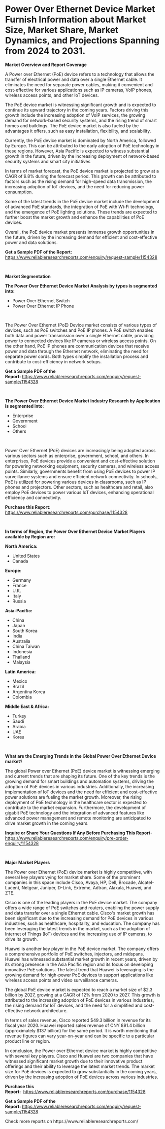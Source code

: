 <p><h1>Power Over Ethernet Device Market Furnish Information about Market Size, Market Share, Market Dynamics, and Projections Spanning from 2024 to 2031.</h1></p><p><strong>Market Overview and Report Coverage</strong></p>
<p><p>A Power over Ethernet (PoE) device refers to a technology that allows the transfer of electrical power and data over a single Ethernet cable. It eliminates the need for separate power cables, making it convenient and cost-effective for various applications such as IP cameras, VoIP phones, wireless access points, and other IoT devices.</p><p>The PoE device market is witnessing significant growth and is expected to continue its upward trajectory in the coming years. Factors driving this growth include the increasing adoption of VoIP services, the growing demand for network-based security systems, and the rising trend of smart homes and buildings. The PoE device market is also fueled by the advantages it offers, such as easy installation, flexibility, and scalability.</p><p>Currently, the PoE device market is dominated by North America, followed by Europe. This can be attributed to the early adoption of PoE technology in these regions. However, Asia Pacific is expected to witness substantial growth in the future, driven by the increasing deployment of network-based security systems and smart city initiatives.</p><p>In terms of market forecast, the PoE device market is projected to grow at a CAGR of 9.8% during the forecast period. This growth can be attributed to factors such as the rising demand for high-speed data transmission, the increasing adoption of IoT devices, and the need for reducing power consumption.</p><p>Some of the latest trends in the PoE device market include the development of advanced PoE standards, the integration of PoE with Wi-Fi technology, and the emergence of PoE lighting solutions. These trends are expected to further boost the market growth and enhance the capabilities of PoE devices.</p><p>Overall, the PoE device market presents immense growth opportunities in the future, driven by the increasing demand for efficient and cost-effective power and data solutions.</p></p>
<p><strong>Get a Sample PDF of the Report:</strong> <a href="https://www.reliableresearchreports.com/enquiry/request-sample/1154328">https://www.reliableresearchreports.com/enquiry/request-sample/1154328</a></p>
<p>&nbsp;</p>
<p><strong>Market Segmentation</strong></p>
<p><strong>The Power Over Ethernet Device Market Analysis by types is segmented into:</strong></p>
<p><ul><li>Power Over Ethernet Switch</li><li>Power Over Ethernet IP Phone</li></ul></p>
<p>&nbsp;</p>
<p><p>The Power Over Ethernet (PoE) Device market consists of various types of devices, such as PoE switches and PoE IP phones. A PoE switch enables both data and power transmission over a single Ethernet cable, providing power to connected devices like IP cameras or wireless access points. On the other hand, PoE IP phones are communication devices that receive power and data through the Ethernet network, eliminating the need for separate power cords. Both types simplify the installation process and contribute to cost-efficiency in network setups.</p></p>
<p><strong>Get a Sample PDF of the Report:</strong>&nbsp;<a href="https://www.reliableresearchreports.com/enquiry/request-sample/1154328">https://www.reliableresearchreports.com/enquiry/request-sample/1154328</a></p>
<p>&nbsp;</p>
<p><strong>The Power Over Ethernet Device Market Industry Research by Application is segmented into:</strong></p>
<p><ul><li>Enterprise</li><li>Government</li><li>School</li><li>Others</li></ul></p>
<p>&nbsp;</p>
<p><p>Power Over Ethernet (PoE) devices are increasingly being adopted across various sectors such as enterprise, government, school, and others. In enterprises, PoE devices provide a convenient and cost-effective solution for powering networking equipment, security cameras, and wireless access points. Similarly, governments benefit from using PoE devices to power IP surveillance systems and ensure efficient network connectivity. In schools, PoE is utilized for powering various devices in classrooms, such as IP phones and projectors. Other sectors, such as healthcare and retail, also employ PoE devices to power various IoT devices, enhancing operational efficiency and connectivity.</p></p>
<p><strong>Purchase this Report:</strong>&nbsp; <a href="https://www.reliableresearchreports.com/purchase/1154328">https://www.reliableresearchreports.com/purchase/1154328</a></p>
<p>&nbsp;</p>
<p><strong>In terms of Region, the Power Over Ethernet Device Market Players available by Region are:</strong></p>
<p>
    <p> <strong> North America: </strong>
        <ul>
            <li>United States</li>
            <li>Canada</li>
        </ul>
        </p> 
    <p> <strong> Europe: </strong>
        <ul>
            <li>Germany</li>
            <li>France</li>
            <li>U.K.</li>
            <li>Italy</li>
            <li>Russia</li>
        </ul>
        </p> 
    <p> <strong> Asia-Pacific: </strong>
        <ul>
            <li>China</li>
            <li>Japan</li>
            <li>South Korea</li>
            <li>India</li>
            <li>Australia</li>
            <li>China Taiwan</li>
            <li>Indonesia</li>
            <li>Thailand</li>
            <li>Malaysia</li>
        </ul>
        </p> 
    <p> <strong> Latin America: </strong>
        <ul>
            <li>Mexico</li>
            <li>Brazil</li>
            <li>Argentina Korea</li>
            <li>Colombia</li>
        </ul>
        </p> 
    <p> <strong> Middle East & Africa: </strong>
        <ul>
            <li>Turkey</li>
            <li>Saudi</li>
            <li>Arabia</li>
            <li>UAE</li>
            <li>Korea</li>
        </ul>
    </p>
    </p>
<p>&nbsp;</p>
<p><strong>What are the Emerging Trends in the Global Power Over Ethernet Device market?</strong></p>
<p><p>The global Power over Ethernet (PoE) device market is witnessing emerging and current trends that are shaping its future. One of the key trends is the growing demand for smart buildings and automation systems, driving the adoption of PoE devices in various industries. Additionally, the increasing implementation of IoT devices and the need for efficient and cost-effective power solutions are fueling the market growth. Moreover, the rising deployment of PoE technology in the healthcare sector is expected to contribute to the market expansion. Furthermore, the development of gigabit PoE technology and the integration of advanced features like advanced power management and remote monitoring are anticipated to drive market growth in the coming years.</p></p>
<p><strong>Inquire or Share Your Questions If Any Before Purchasing This Report</strong>- <a href="https://www.reliableresearchreports.com/enquiry/pre-order-enquiry/1154328">https://www.reliableresearchreports.com/enquiry/pre-order-enquiry/1154328</a></p>
<p>&nbsp;</p>
<p><strong>Major Market Players</strong></p>
<p><p>The Power over Ethernet (PoE) device market is highly competitive, with several key players vying for market share. Some of the prominent companies in this space include Cisco, Avaya, HP, Dell, Brocade, Alcatel-Lucent, Netgear, Juniper, D-Link, Extreme, Adtran, Alaxala, Huawei, and ZTE.</p><p>Cisco is one of the leading players in the PoE device market. The company offers a wide range of PoE switches and routers, enabling the power supply and data transfer over a single Ethernet cable. Cisco's market growth has been significant due to the increasing demand for PoE devices in various industries, such as healthcare, hospitality, and education. The company has been leveraging the latest trends in the market, such as the adoption of Internet of Things (IoT) devices and the increasing use of IP cameras, to drive its growth.</p><p>Huawei is another key player in the PoE device market. The company offers a comprehensive portfolio of PoE switches, injectors, and midspans. Huawei has witnessed substantial market growth in recent years, driven by its strong presence in the Asia Pacific region and its focus on developing innovative PoE solutions. The latest trend that Huawei is leveraging is the growing demand for high-power PoE devices to support applications like wireless access points and video surveillance cameras.</p><p>The global PoE device market is expected to reach a market size of $2.3 billion by 2027, growing at a CAGR of 12% from 2020 to 2027. This growth is attributed to the increasing adoption of PoE devices in various industries, the rising demand for IoT devices, and the need for a simplified and cost-effective network architecture.</p><p>In terms of sales revenue, Cisco reported $49.3 billion in revenue for its fiscal year 2020. Huawei reported sales revenue of CNY 891.4 billion (approximately $137 billion) for the same period. It is worth mentioning that revenue figures can vary year-on-year and can be specific to a particular product line or region.</p><p>In conclusion, the Power over Ethernet device market is highly competitive with several key players. Cisco and Huawei are two companies that have witnessed significant market growth due to their innovative product offerings and their ability to leverage the latest market trends. The market size for PoE devices is expected to grow substantially in the coming years, driven by the increasing adoption of PoE devices across various industries.</p></p>
<p><strong>Purchase this Report:</strong>&nbsp;&nbsp;<a href="https://www.reliableresearchreports.com/purchase/1154328">https://www.reliableresearchreports.com/purchase/1154328</a></p>
<p></p>
<p><strong>Get a Sample PDF of the Report:</strong>&nbsp;<a href="https://www.reliableresearchreports.com/enquiry/request-sample/1154328">https://www.reliableresearchreports.com/enquiry/request-sample/1154328</a></p>
<p>Check more reports on https://www.reliableresearchreports.com/</p>